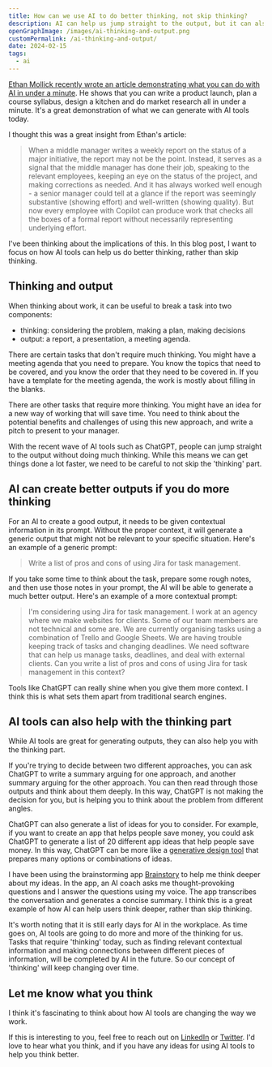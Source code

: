 ```yaml
---
title: How can we use AI to do better thinking, not skip thinking?
description: AI can help us jump straight to the output, but it can also help us think deeper. 
openGraphImage: /images/ai-thinking-and-output.png
customPermalink: /ai-thinking-and-output/
date: 2024-02-15
tags:
  - ai
---
```


[Ethan Mollick recently wrote an article demonstrating what you can do with AI in under a minute](https://www.oneusefulthing.org/p/what-can-be-done-in-59-seconds-an). He shows that you can write a product launch, plan a course syllabus, design a kitchen and do market research all in under a minute. It's a great demonstration of what we can generate with AI tools today.

 I thought this was a great insight from Ethan's article: 
> When a middle manager writes a weekly report on the status of a major initiative, the report may not be the point. Instead, it serves as a signal that the middle manager has done their job, speaking to the relevant employees, keeping an eye on the status of the project, and making corrections as needed. And it has always worked well enough - a senior manager could tell at a glance if the report was seemingly substantive (showing effort) and well-written (showing quality). But now every employee with Copilot can produce work that checks all the boxes of a formal report without necessarily representing underlying effort.

I've been thinking about the implications of this. In this blog post, I want to focus on how AI tools can help us do better thinking, rather than skip thinking. 

## Thinking and output

When thinking about work, it can be useful to break a task into two components:
- thinking: considering the problem, making a plan, making decisions
- output: a report, a presentation, a meeting agenda.

There are certain tasks that don't require much thinking. You might have a meeting agenda that you need to prepare. You know the topics that need to be covered, and you know the order that they need to be covered in. If you have a template for the meeting agenda, the work is mostly about filling in the blanks. 

There are other tasks that require more thinking. You might have an idea for a new way of working that will save time. You need to think about the potential benefits and challenges of using this new approach, and write a pitch to present to your manager. 

With the recent wave of AI tools such as ChatGPT, people can jump straight to the output without doing much thinking. While this means we can get things done a lot faster, we need to be careful to not skip the 'thinking' part. 

## AI can create better outputs if you do more thinking

For an AI to create a good output, it needs to be given contextual information in its prompt. Without the proper context, it will generate a generic output that might not be relevant to your specific situation. Here's an example of a generic prompt:
> Write a list of pros and cons of using Jira for task management. 

If you take some time to think about the task, prepare some rough notes, and then use those notes in your prompt, the AI will be able to generate a much better output. Here's an example of a more contextual prompt:
> I'm considering using Jira for task management. I work at an agency where we make websites for clients. Some of our team members are not technical and some are. We are currently organising tasks using a combination of Trello and Google Sheets. We are having trouble keeping track of tasks and changing deadlines. We need software that can help us manage tasks, deadlines, and deal with external clients. Can you write a list of pros and cons of using Jira for task management in this context?

Tools like ChatGPT can really shine when you give them more context. I think this is what sets them apart from traditional search engines.

## AI tools can also help with the thinking part

While AI tools are great for generating outputs, they can also help you with the thinking part.

If you're trying to decide between two different approaches, you can ask ChatGPT to write a summary arguing for one approach, and another summary arguing for the other approach. You can then read through those outputs and think about them deeply. In this way, ChatGPT is not making the decision for you, but is helping you to think about the problem from different angles. 

ChatGPT can also generate a list of ideas for you to consider. For example, if you want to create an app that helps people save money, you could ask ChatGPT to generate a list of 20 different app ideas that help people save money. In this way, ChatGPT can be more like a [generative design tool](https://components.ai/about) that prepares many options or combinations of ideas.   

I have been using the brainstorming app [Brainstory](https://brainstory.ai) to help me think deeper about my ideas. In the app, an AI coach asks me thought-provoking questions and I answer the questions using my voice. The app transcribes the conversation and generates a concise summary. I think this is a great example of how AI can help users think deeper, rather than skip thinking.

It's worth noting that it is still early days for AI in the workplace. As time goes on, AI tools are going to do more and more of the thinking for us. Tasks that require 'thinking' today, such as finding relevant contextual information and making connections between different pieces of information, will be completed by AI in the future. So our concept of 'thinking' will keep changing over time. 

## Let me know what you think

I think it's fascinating to think about how AI tools are changing the way we work.

If this is interesting to you, feel free to reach out on [LinkedIn](https://www.linkedin.com/in/larryhudson4/) or [Twitter](https://twitter.com/larryhudsondev). I'd love to hear what you think, and if you have any ideas for using AI tools to help you think better.